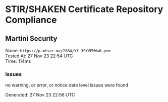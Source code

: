 # STIR/SHAKEN Certificate Repository Compliance

## Martini Security

Name: `https://p.mtsec.me/2884/Yf_3SYVEMWu0.pem`\
Tested At: 27 Nov 23 22:54 UTC\
Time: 114ms

### Issues

no warning, or error, or notice date level issues were found

Generated: 27 Nov 23 22:56 UTC